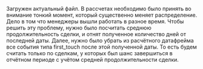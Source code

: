 Загружен актуальный файл. В рассчетах необходимо было принять во внимание тонкий момент, который существенно меняет распределение. 
Дело в том что менеджеры вышли работать в разное время. Чтобы решить эту проблему, нужно было посчитать среднюю продолжительность сделки, и отнят полученное количество дней от последней даты. Далее, нужно было убрать из расчётного датафрейма все события типа first_touch после этой полученной даты.
То есть будем считать только по сделкам, у которых был шанс завершиться в отчётном периоде с учётом средней продолжительности сделки.
